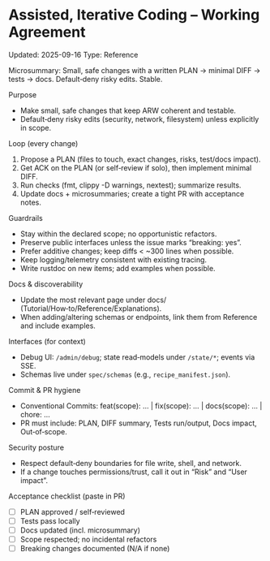 # Assisted, Iterative Coding – Working Agreement
Updated: 2025-09-16
Type: Reference

Microsummary: Small, safe changes with a written PLAN → minimal DIFF → tests → docs. Default‑deny risky edits. Stable.

Purpose
- Make small, safe changes that keep ARW coherent and testable.
- Default‑deny risky edits (security, network, filesystem) unless explicitly in scope.

Loop (every change)
1) Propose a PLAN (files to touch, exact changes, risks, test/docs impact).
2) Get ACK on the PLAN (or self‑review if solo), then implement minimal DIFF.
3) Run checks (fmt, clippy -D warnings, nextest); summarize results.
4) Update docs + microsummaries; create a tight PR with acceptance notes.

Guardrails
- Stay within the declared scope; no opportunistic refactors.
- Preserve public interfaces unless the issue marks “breaking: yes”.
- Prefer additive changes; keep diffs < ~300 lines when possible.
- Keep logging/telemetry consistent with existing tracing.
- Write rustdoc on new items; add examples when possible.

Docs & discoverability
- Update the most relevant page under docs/ (Tutorial/How‑to/Reference/Explanations).
- When adding/altering schemas or endpoints, link them from Reference and include examples.

Interfaces (for context)
- Debug UI: `/admin/debug`; state read‑models under `/state/*`; events via SSE.
- Schemas live under `spec/schemas` (e.g., `recipe_manifest.json`).

Commit & PR hygiene
- Conventional Commits: feat(scope): … | fix(scope): … | docs(scope): … | chore: …
- PR must include: PLAN, DIFF summary, Tests run/output, Docs impact, Out‑of‑scope.

Security posture
- Respect default‑deny boundaries for file write, shell, and network.
- If a change touches permissions/trust, call it out in “Risk” and “User impact”.

Acceptance checklist (paste in PR)
- [ ] PLAN approved / self‑reviewed
- [ ] Tests pass locally
- [ ] Docs updated (incl. microsummary)
- [ ] Scope respected; no incidental refactors
- [ ] Breaking changes documented (N/A if none)
